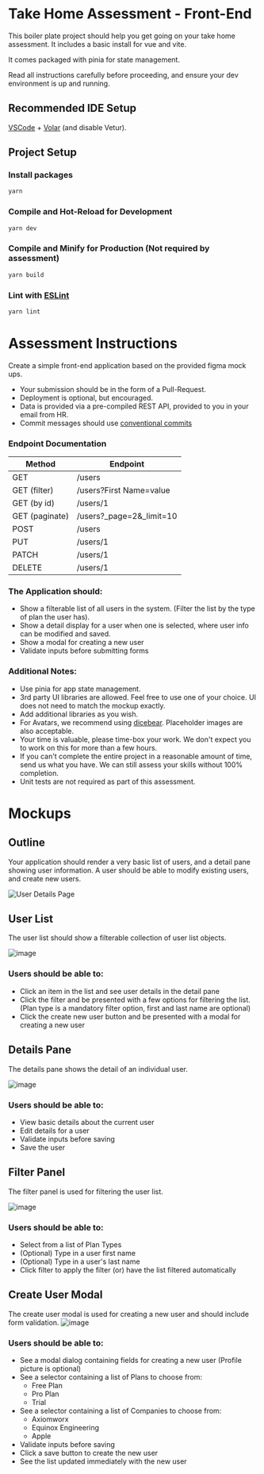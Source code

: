 # Take Home Assessment - Front-End

This boiler plate project should help you get going on your take home assessment. It includes a basic install for vue and vite. 

It comes packaged with pinia for state management.

Read all instructions carefully before proceeding, and ensure your dev environment is up and running.

## Recommended IDE Setup

[VSCode](https://code.visualstudio.com/) + [Volar](https://marketplace.visualstudio.com/items?itemName=Vue.volar) (and disable Vetur).

## Project Setup 
### Install packages

```sh
yarn
```

### Compile and Hot-Reload for Development
```sh
yarn dev
```

### Compile and Minify for Production (Not required by assessment)
```sh
yarn build
```

### Lint with [ESLint](https://eslint.org/)
```sh
yarn lint
```

# Assessment Instructions

Create a simple front-end application based on the provided figma mock ups. 

- Your submission should be in the form of a Pull-Request.
- Deployment is optional, but encouraged.
- Data is provided via a pre-compiled REST API, provided to you in your email from HR.
- Commit messages should use [conventional commits](https://www.conventionalcommits.org/en/v1.0.0/)

### Endpoint Documentation
| Method | Endpoint |
| ----- | -----|
| GET | /users |
| GET (filter) | /users?First Name=value |
| GET (by id) | /users/1 |
| GET (paginate) | /users?_page=2&_limit=10
| POST | /users |
| PUT | /users/1 |
| PATCH | /users/1 |
| DELETE | /users/1 |

### The Application should:
- Show a filterable list of all users in the system. (Filter the list by the type of plan the user has).
- Show a detail display for a user when one is selected, where user info can be modified and saved.
- Show a modal for creating a new user
- Validate inputs before submitting forms

### Additional Notes:
- Use pinia for app state management.
- 3rd party UI libraries are allowed. Feel free to use one of your choice. UI does not need to match the mockup exactly.
- Add additional libraries as you wish.
- For Avatars, we recommend using [dicebear](https://www.dicebear.com/styles/pixel-art/). Placeholder images are also acceptable.
- Your time is valuable, please time-box your work. We don't expect you to work on this for more than a few hours.
- If you can't complete the entire project in a reasonable amount of time, send us what you have. We can still assess your skills without 100% completion.
- Unit tests are not required as part of this assessment.

# Mockups
## Outline
Your application should render a very basic list of users, and a detail pane showing user information. A user should be able to modify existing users, and create new users.

![User Details Page](public/394021448-e2cbe7fe-e248-4a17-b3bb-7eae24c271fa.png)

## User List
The user list should show a filterable collection of user list objects.

![image](public/394035220-17ecc77a-0309-4090-a827-ae11b8a4488c.png)

### Users should be able to:
- Click an item in the list and see user details in the detail pane
- Click the filter and be presented with a few options for filtering the list. (Plan type is a mandatory filter option, first and last name are optional)
- Click the create new user button and be presented with a modal for creating a new user

## Details Pane
The details pane shows the detail of an individual user.

![image](public/394015956-eccd5366-396d-4856-9c78-659e9eff7177.png)

### Users should be able to:
- View basic details about the current user
- Edit details for a user
- Validate inputs before saving
- Save the user

## Filter Panel
The filter panel is used for filtering the user list.

![image](public/394034274-e8fef909-ff17-4b8d-bf7f-a2ad241fa322.png)

### Users should be able to:
- Select from a list of Plan Types
- (Optional) Type in a user first name
- (Optional) Type in a user's last name
- Click filter to apply the filter (or) have the list filtered automatically

## Create User Modal
The create user modal is used for creating a new user and should include form validation.
![image](public/394021283-6cf698ac-581a-4920-8515-02e627c5ccbb.png)

### Users should be able to:
- See a modal dialog containing fields for creating a new user (Profile picture is optional)
- See a selector containing a list of Plans to choose from:
  - Free Plan
  - Pro Plan
  - Trial
- See a selector containing a list of Companies to choose from:
  - Axiomworx
  - Equinox Engineering
  - Apple
- Validate inputs before saving
- Click a save button to create the new user
- See the list updated immediately with the new user




